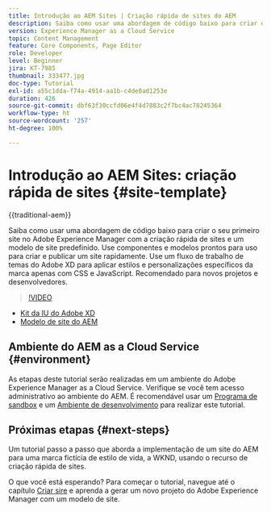 ```yaml
---
title: Introdução ao AEM Sites | Criação rápida de sites do AEM
description: Saiba como usar uma abordagem de código baixo para criar o seu primeiro site no Adobe Experience Manager com a criação rápida de sites e um modelo de site predefinido. Use componentes e modelos prontos para uso para criar e publicar um site rapidamente. Use um fluxo de trabalho de temas do Adobe XD para aplicar estilos e personalizações específicos da marca apenas com CSS e JavaScript. Recomendado para novos projetos e desenvolvedores.
version: Experience Manager as a Cloud Service
topic: Content Management
feature: Core Components, Page Editor
role: Developer
level: Beginner
jira: KT-7985
thumbnail: 333477.jpg
doc-type: Tutorial
exl-id: a55c1dda-f74a-4914-aa1b-c4de8ad1253e
duration: 426
source-git-commit: dbf63f30ccfd06e4f4d7883c2f7bc4ac78245364
workflow-type: ht
source-wordcount: '257'
ht-degree: 100%

---
```


# Introdução ao AEM Sites: criação rápida de sites {#site-template}

{{traditional-aem}}

Saiba como usar uma abordagem de código baixo para criar o seu primeiro site no Adobe Experience Manager com a criação rápida de sites e um modelo de site predefinido. Use componentes e modelos prontos para uso para criar e publicar um site rapidamente. Use um fluxo de trabalho de temas do Adobe XD para aplicar estilos e personalizações específicos da marca apenas com CSS e JavaScript. Recomendado para novos projetos e desenvolvedores.

>[!VIDEO](https://video.tv.adobe.com/v/343268?captions=por_br&quality=12&learn=on)

* [Kit da IU do Adobe XD](https://github.com/adobe/aem-site-template-basic/blob/main/files/wireframe.xd)
* [Modelo de site do AEM](https://github.com/adobe/aem-site-template-basic)

## Ambiente do AEM as a Cloud Service {#environment}

As etapas deste tutorial serão realizadas em um ambiente do Adobe Experience Manager as a Cloud Service. Verifique se você tem acesso administrativo ao ambiente do AEM. É recomendável usar um [Programa de sandbox](https://experienceleague.adobe.com/docs/experience-manager-cloud-service/onboarding/getting-access/sandbox-programs/introduction-sandbox-programs.html?lang=pt-BR) e um [Ambiente de desenvolvimento](https://experienceleague.adobe.com/docs/experience-manager-cloud-service/implementing/using-cloud-manager/manage-environments.html?lang=pt-BR) para realizar este tutorial.

## Próximas etapas {#next-steps}

Um tutorial passo a passo que aborda a implementação de um site do AEM para uma marca fictícia de estilo de vida, a WKND, usando o recurso de criação rápida de sites.

O que você está esperando? Para começar o tutorial, navegue até o capítulo [Criar sire](create-site.md) e aprenda a gerar um novo projeto do Adobe Experience Manager com um modelo de site.
